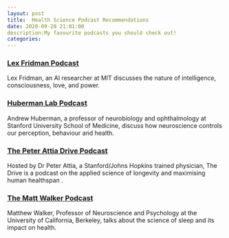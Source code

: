 ```yaml
---
layout: post
title:  Health Science Podcast Recommendations
date: 2020-09-28 21:01:00
description:My favourite podcasts you should check out!
categories: 
---
```


### [Lex Fridman Podcast](https://lexfridman.com/podcast/)
Lex Fridman, an AI researcher at MIT discusses the nature of intelligence, consciousness, love, and power.

### [Huberman Lab Podcast](https://hubermanlab.com)
Andrew Huberman, a professor of neurobiology and ophthalmology at Stanford University School of Medicine, discuss how neuroscience controls our perception, behaviour and health.  

### [The Peter Attia Drive Podcast](https://peterattiamd.com/podcast/)
Hosted by Dr Peter Attia, a Stanford/Johns Hopkins trained physician, The Drive is a podcast on the applied science of longevity and maximising human healthspan .



### [The Matt Walker Podcast](https://themattwalkerpodcast.buzzsprout.com)
Matthew Walker, Professor of Neuroscience and Psychology at the University of California, Berkeley, talks about the science of sleep and its impact on health.

